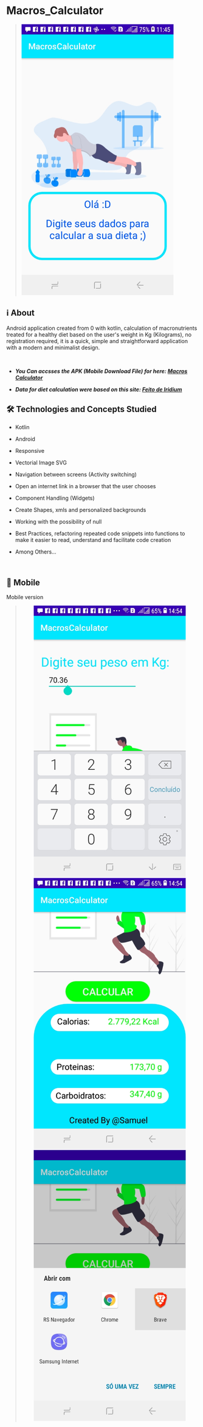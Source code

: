 # Macros_Calculator

  > <img width="400px" src="https://github.com/Samuel-Ricardo/Macros_Calculator/blob/master/readme_files/img1.jpeg">

## ℹ About
Android application created from 0 with kotlin, calculation of macronutrients treated for a healthy diet based on the user's weight in Kg (Kilograms), no registration required, it is a quick, simple and straightforward application with a modern and minimalist design.

<br>

- __*You Can accsses the APK (Mobile Download File) for here: [Macros Calculator](https://github.com/Samuel-Ricardo/Macros_Calculator/tree/master/apk)*__

- __*Data for diet calculation were based on this site: [Feito de Iridium](https://www.feitodeiridium.com.br/como-calcular-sua-necessidade-de-macro-e-micronutrientes/)*__


## 🛠 Technologies and Concepts Studied

- Kotlin
- Android
- Responsive
- Vectorial Image SVG
- Navigation between screens (Activity switching)
- Open an internet link in a browser that the user chooses
- Component Handling (Widgets)
- Create Shapes, xmls and personalized backgrounds
- Working with the possibility of null
- Best Practices, refactoring repeated code snippets into functions to make it easier to read, understand and facilitate code creation

- Among Others...


<br>

## 📱 Mobile 

Mobile version 

  > <p align="center"> <img width="400px" src="https://github.com/Samuel-Ricardo/Macros_Calculator/blob/master/readme_files/img13.jpeg"/> <img width="400px" src="https://github.com/Samuel-Ricardo/Macros_Calculator/blob/master/readme_files/img11.jpeg"/> <img width="400px" src="https://github.com/Samuel-Ricardo/Macros_Calculator/blob/master/readme_files/img15.jpeg"/> </p>

